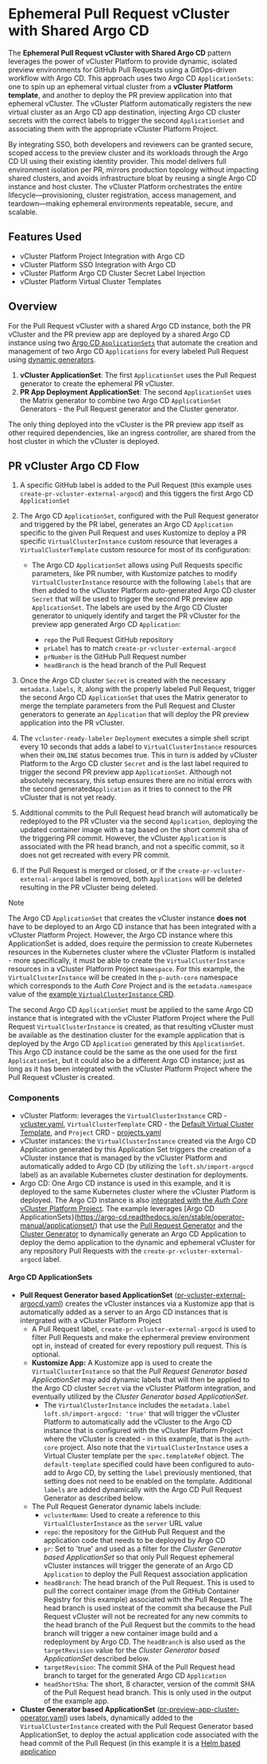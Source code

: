 # Ephemeral Pull Request vCluster with Shared Argo CD

The **Ephemeral Pull Request vCluster with Shared Argo CD** pattern leverages the power of vCluster Platform to provide dynamic, isolated preview environments for GitHub Pull Requests using a GitOps-driven workflow with Argo CD. This approach uses two Argo CD `ApplicationSets`: one to spin up an ephemeral virtual cluster from a **vCluster Platform template**, and another to deploy the PR preview application into that ephemeral vCluster. The vCluster Platform automatically registers the new virtual cluster as an Argo CD app destination, injecting Argo CD cluster secrets with the correct labels to trigger the second `ApplicationSet` and associating them with the appropriate vCluster Platform Project.

By integrating SSO, both developers and reviewers can be granted secure, scoped access to the preview cluster and its workloads through the Argo CD UI using their existing identity provider. This model delivers full environment isolation per PR, mirrors production topology without impacting shared clusters, and avoids infrastructure bloat by reusing a single Argo CD instance and host cluster. The vCluster Platform orchestrates the entire lifecycle—provisioning, cluster registration, access management, and teardown—making ephemeral environments repeatable, secure, and scalable.

## Features Used

- vCluster Platform Project Integration with Argo CD
- vCluster Platform SSO Integration with Argo CD
- vCluster Platform Argo CD Cluster Secret Label Injection
- vCluster Platform Virtual Cluster Templates

## Overview

For the Pull Request vCluster with a shared Argo CD instance, both the PR vCluster and the PR preview app are deployed by a shared Argo CD instance using two [Argo CD `ApplicationSets`](https://argo-cd.readthedocs.io/en/stable/operator-manual/applicationset/) that automate the creation and management of two Argo CD `Applications` for every labeled Pull Request using [dynamic generators](https://argo-cd.readthedocs.io/en/stable/operator-manual/applicationset/Generators/).

1. **vCluster ApplicationSet**: The first `ApplicationSet` uses the Pull Request generator to create the ephemeral PR vCluster.
2. **PR App Deployment ApplicationSet**: The second `ApplicationSet` uses the Matrix generator to combine two Argo CD `ApplicationSet` Generators - the Pull Request generator and the Cluster generator.

The only thing deployed into the vCluster is the PR preview app itself as other required dependencies, like an ingress controller, are shared from the host cluster in which the vCluster is deployed.

## PR vCluster Argo CD Flow

1. A specific GitHub label is added to the Pull Request (this example uses `create-pr-vcluster-external-argocd`) and this tiggers the first Argo CD `ApplicationSet`
2. The Argo CD `ApplicationSet`, configured with the Pull Request generator and triggered by the PR label, generates an Argo CD `Application` specific to the given Pull Request and uses Kustomize to deploy a PR specific `VirtualClusterInstance` custom resource that leverages a `VirtualClusterTemplate` custom resource for most of its configuration:

    - The Argo CD `ApplicationSet` allows using Pull Requests specific parameters, like PR number, with Kustomize patches to modify `VirtualClusterInstance` resource with the following `labels` that are then added to the vCluster Platform auto-generated Argo CD cluster `Secret` that will be used to trigger the second PR preview app `ApplicationSet`. The labels are used by the Argo CD Cluster generator to uniquely identify and target the PR vCluster for the preview app generated Argo CD `Application`:

      - `repo` the Pull Request GitHub repository
      - `prLabel` has to match `create-pr-vcluster-external-argocd` 
      - `prNumber` is the GitHub Pull Request number
      - `headBranch` is the head branch of the Pull Request

3. Once the Argo CD cluster `Secret` is created with the necessary `metadata.labels`, it, along with the properly labeled Pull Request, trigger the second Argo CD `ApplicationSet` that uses the Matrix generator to merge the template parameters from the Pull Request and Cluster generators to generate an `Application` that will deploy the PR preview application into the PR vCluster.
4. The `vcluster-ready-labeler` `Deployment` executes a simple shell script every 10 seconds that adds a label to `VirtualClusterInstance` resources when their `ONLINE` status becomes true. This in turn is added by vCluster Platform to the Argo CD cluster `Secret` and is the last label required to trigger the second PR preview app `ApplicationSet`. Although not absolutely necessary, this setup ensures there are no initial errors with the second generated`Application` as it tries to connect to the PR vCluster that is not yet ready.
5. Additional commits to the Pull Request head branch will automatically be redeployed to the PR vCluster via the second `Application`, deploying the updated container image with a tag based on the short commit sha of the triggering PR commit. However, the vCluster `Application` is associated with the PR head branch, and not a specific commit, so it does not get recreated with every PR commit.
6. If the Pull Request is merged or closed, or if the `create-pr-vcluster-external-argocd` label is removed, both `Applications` will be deleted resulting in the PR vCluster being deleted.

> [!NOTE]
> The Argo CD `ApplicationSet` that creates the vCluster instance **does not** have to be deployed to an Argo CD instance that has been integrated with a vCluster Platform Project. However, the Argo CD instance where this ApplicationSet is added, does require the permission to create Kubernetes resources in the Kubernetes cluster where the vCluster Platform is installed - more specifically, it must be able to create the `VirtualClusterInstance` resources in a vCluster Platform Project `Namespace`. For this example, the `VirtualClusterInstance` will be created in the `p-auth-core` namespace which corresponds to the *Auth Core* Project and is the `metadata.namespace` value of the [example `VirtualClusterInstance` CRD](./kustomize/vcluster.yaml).
>
> The second Argo CD `ApplicationSet` must be applied to the same Argo CD instance that is integrated with the vCluster Platform Project where the Pull Request `VirtualClusterInstance` is created, as that resulting vCluster must be available as the destination cluster for the example application that is deployed by the Argo CD `Application` generated by this `ApplicationSet`. This Argo CD instance could be the same as the one used for the first `ApplicationSet`, but it could also be a different Argo CD instance; just as long as it has been integrated with the vCluster Platform Project where the Pull Request vCluster is created.

### Components

- vCluster Platform: leverages the `VirtualClusterInstance` CRD - [vcluster.yaml](./kustomize/vcluster.yaml), `VirtualClusterTemplate` CRD - the [Default Virtual Cluster Template](../../virtual-cluster-templates/vcluster-templates.yaml#L30), and `Project` CRD - [projects.yaml](../../projects/projects.yaml#L70-L131)
- vCluster instances: the `VirtualClusterInstance` created via the Argo CD Application generated by this Application Set triggers the creation of a vCluster instance that is managed by the vCluster Platform and automatically added to Argo CD (by utilizing the `loft.sh/import-argocd` label) as an available Kubernetes cluster destination for deployments.
- Argo CD: One Argo CD instance is used in this example, and it is deployed to the same Kubernetes cluster where the vCluster Platform is deployed. The Argo CD instance is also [integrated with the *Auth Core* vCluster Platform Project](../../projects/projects.yaml#L120-L131). The example leverages [Argo CD ApplicationSets}(https://argo-cd.readthedocs.io/en/stable/operator-manual/applicationset/) that use the [Pull Request Generator](https://argo-cd.readthedocs.io/en/stable/operator-manual/applicationset/Generators-Pull-Request/) and the [Cluster Generator](https://argo-cd.readthedocs.io/en/stable/operator-manual/applicationset/Generators-Cluster/) to dynamically generate an Argo CD Application to deploy the demo application to the dynamic and ephemeral vCluster for any repository Pull Requests with the `create-pr-vcluster-external-argocd` label.
  
#### Argo CD ApplicationSets

- **Pull Request Generator based ApplicationSet** ([pr-vcluster-external-argocd.yaml](./apps/pr-vcluster-external-argocd.yaml)) creates the vCluster instances via a Kustomize app that is automatically added as a server to an Argo CD instances that is intergrated with a vCluster Platform Project
  - A Pull Request label, `create-pr-vcluster-external-argocd` is used to filter Pull Requests and make the ephermeral preview environment opt in, instead of created for every repostiory pull request. This is optional.
  - **Kustomize App:** A Kustomize app is used to create the `VirtualClusterInstance` so that the *Pull Request Generator based ApplicationSet* may add dynamic labels that will then be applied to the Argo CD cluster `Secret` via the vCluster Platform integration, and eventually utilized by the *Cluster Generator based ApplicationSet*.
    - The `VirtualClusterInstance` includes the `metadata.label` `loft.sh/import-argocd: 'true'` that will trigger the vCluster Platform to automatically add the vCluster to the Argo CD instance that is configured with the vCluster Platform Project where the vCluster is created - in this example, that is the `auth-core` project. Also note that the `VirtualClusterInstance` uses a Virtual Cluster template per the `spec.templateRef` object. The `default-template` specified could have been configured to auto-add to Argo CD, by setting the `label` previously mentioned, that setting does not need to be enabled on the template. Additional `labels` are added dynamically with the Argo CD Pull Request Generator as described below.
  - The Pull Request Generator dynamic labels include:
    - `vclusterName`: Used to create a reference to this `VirtualClusterInstance` as the `server` URL value
    - `repo`: the repository for the GitHub Pull Request and the application code that needs to be deployed by Argo CD
    - `pr`: Set to 'true' and used as a filter for the *Cluster Generator based ApplicationSet* so that only Pull Request ephemeral vCluster instances will trigger the generate of an Argo CD `Application` to deploy the Pull Request association application
    - `headBranch`: The head branch of the Pull Request. This is used to pull the correct container image (from the GitHub Container Registry for this example) associated with the Pull Request. The head branch is used insteat of the commit sha because the Pull Request vCluster will not be recreated for any new commits to the head branch of the Pull Request but the commits to the head branch will trigger a new container image build and a redeployment by Argo CD. The `headBranch` is also used as the `targetRevision` value for the *Cluster Generator based ApplicationSet* described below.
    - `targetRevision`: The commit SHA of the Pull Request head branch to target for the generated Argo CD `Application`
    - `headShortSha`: The short, 8 character, version of the commit SHA of the Pull Request head branch. This is only used in the output of the example app.
- **Cluster Generator based ApplicationSet** ([pr-preview-app-cluster-operator.yaml](./apps/pr-preview-app-cluster-operator.yaml)) uses labels, dynamically added to the `VirtualClusterInstance` created with the Pull Request Generator based ApplicationSet, to deploy the actual application code associated with the head commit of the Pull Request (in this example it is a [Helm based application](../../../helm-chart/)
